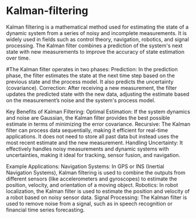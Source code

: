 # Kalman-filtering

Kalman filtering is a mathematical method used for estimating the state of a dynamic system from a series of noisy and incomplete measurements. It is widely used in fields such as control theory, navigation, robotics, and signal processing. The Kalman filter combines a prediction of the system's next state with new measurements to improve the accuracy of state estimation over time.

#The Kalman filter operates in two phases:
Prediction: In the prediction phase, the filter estimates the state at the next time step based on the previous state and the process model. It also predicts the uncertainty (covariance).
Correction: After receiving a new measurement, the filter updates the predicted state with the new data, adjusting the estimate based on the measurement’s noise and the system's process model.

Key Benefits of Kalman Filtering:
Optimal Estimation: If the system dynamics and noise are Gaussian, the Kalman filter provides the best possible estimate in terms of minimizing the error covariance.
Recursive: The Kalman filter can process data sequentially, making it efficient for real-time applications. It does not need to store all past data but instead uses the most recent estimate and the new measurement.
Handling Uncertainty: It effectively handles noisy measurements and dynamic systems with uncertainties, making it ideal for tracking, sensor fusion, and navigation.

Example Applications:
Navigation Systems: In GPS or INS (Inertial Navigation Systems), Kalman filtering is used to combine the outputs from different sensors (like accelerometers and gyroscopes) to estimate the position, velocity, and orientation of a moving object.
Robotics: In robot localization, the Kalman filter is used to estimate the position and velocity of a robot based on noisy sensor data.
Signal Processing: The Kalman filter is used to remove noise from a signal, such as in speech recognition or financial time series forecasting.
